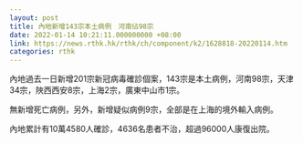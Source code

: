 ```yaml
---
layout: post
title: 內地新增143宗本土病例　河南佔98宗
date: 2022-01-14 10:21:11.000000000 +08:00
link: https://news.rthk.hk/rthk/ch/component/k2/1628818-20220114.htm
categories: rthk
---
```


內地過去一日新增201宗新冠病毒確診個案，143宗是本土病例，河南98宗，天津34宗，陜西西安8宗，上海2宗，廣東中山市1宗。

無新增死亡病例，另外，新增疑似病例9宗，全部是在上海的境外輸入病例。

內地累計有10萬4580人確診，4636名患者不治，超過96000人康復出院。
